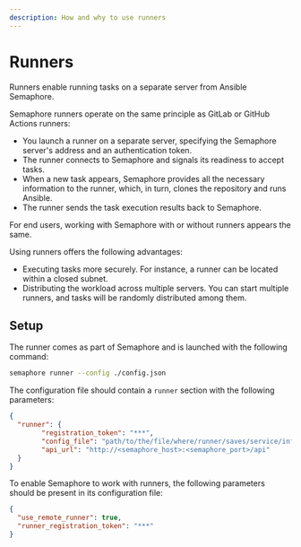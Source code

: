 ```yaml
---
description: How and why to use runners
---
```


# Runners

Runners enable running tasks on a separate server from Ansible Semaphore.

Semaphore runners operate on the same principle as GitLab or GitHub Actions runners:

- You launch a runner on a separate server, specifying the Semaphore server's address and an authentication token.
- The runner connects to Semaphore and signals its readiness to accept tasks.
- When a new task appears, Semaphore provides all the necessary information to the runner, which, in turn, clones the repository and runs Ansible.
- The runner sends the task execution results back to Semaphore.

For end users, working with Semaphore with or without runners appears the same.

Using runners offers the following advantages:
- Executing tasks more securely. For instance, a runner can be located within a closed subnet.
- Distributing the workload across multiple servers. You can start multiple runners, and tasks will be randomly distributed among them.

## Setup


The runner comes as part of Semaphore and is launched with the following command:

```bash
semaphore runner --config ./config.json
```

The configuration file should contain a `runner` section with the following parameters:

```json
{
  "runner": {
		"registration_token": "***",
		"config_file": "path/to/the/file/where/runner/saves/service/information",
		"api_url": "http://<semaphore_host>:<semaphore_port>/api"
  }
}
```

To enable Semaphore to work with runners, the following parameters should be present in its configuration file:

```json
{
  "use_remote_runner": true,
  "runner_registration_token": "***"
}
```